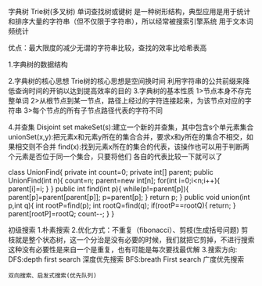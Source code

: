 字典树 Trie树(多叉树) 单词查找树或键树
是一种树形结构，典型应用是用于统计和排序大量的字符串（但不仅限于字符串），所以经常被搜索引擎系统
用于文本词频统计

优点：最大限度的减少无谓的字符串比较，查找的效率比哈希表高

1.字典树的数据结构

2.字典树的核心思想
    Trie树的核心思想是空间换时间
    利用字符串的公共前缀来降低查询时间的开销以达到提高效率的目的
3.字典树的基本性质
    1>节点本身不存完整单词
    2>从根节点到某一节点，路径上经过的字符连接起来，为该节点对应的字符串
    3>每个节点的所有子节点路径代表的字符不同

4.并查集 Disjoint set
makeSet(s):建立一个新的并查集，其中包含s个单元素集合
unionSet(x,y):把元素x和元素y所在的集合合并，要求x和y所在的集合不相交，如果相交则不合并
find(x):找到元素x所在的集合的代表，该操作也可以用于判断两个元素是否位于同一个集合，只要将他们
各自的代表比较一下就可以了

class UnionFind{
    private int count=0;
    private int[] parent;
    public UnionFind(int n){
        count=n;
        parent=new int[n];
        for(int i=0;i<n;i++){
            parent[i]=i;
        }
    }
    public int find(int p){
        while(p!=parent[p]){
            parent[p]=parent[parent[p]];
            p=parent[p];
        }
        return p;
    }
    public void union(int p,int q){
        int rootP=find(p);
        int rootQ=find(q);
        if(rootP==rootQ){
            return;
        }
        parent[rootP]=rootQ;
        count--;
    }
}

初级搜索
1.朴素搜索
2.优化方式：不重复（fibonacci）、剪枝(生成括号问题)
    剪枝就是整个状态树，这一个分治是没有必要的时候，我们就把它剪掉，不进行搜索
    这种没有必要性是来自一个是重复，也有可能是每次要找最优解
3.搜索方向:
    DFS:depth first search 深度优先搜索
    BFS:breath First search 广度优先搜索
    
    双向搜索、启发式搜索(优先队列)
    
    

